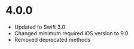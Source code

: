 # 4.0.0

- Updated to Swift 3.0
- Changed minimum required iOS version to 9.0
- Removed deprecated methods

